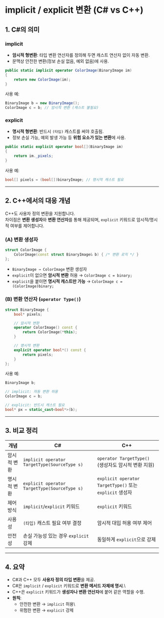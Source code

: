 # implicit / explicit 변환 (C# vs C++)

## 1. C#의 의미

### implicit

-   **암시적 형변환**: 타입 변환 연산자를 정의해 두면 캐스트 연산자 없이
    자동 변환.
-   문맥상 안전한 변환(정보 손실 없음, 예외 없음)에 사용.

``` csharp
public static implicit operator ColorImage(BinaryImage im)
{
    return new ColorImage(im);
}
```

사용 예:

``` csharp
BinaryImage b = new BinaryImage();
ColorImage c = b; // 암시적 변환 (캐스트 불필요)
```

### explicit

-   **명시적 형변환**: 반드시 `(타입)` 캐스트를 써야 호출됨.
-   정보 손실 가능, 예외 발생 가능 등 **위험 요소가 있는 변환**에 사용.

``` csharp
public static explicit operator bool[](BinaryImage im)
{
    return im._pixels;
}
```

사용 예:

``` csharp
bool[] pixels = (bool[])binaryImage; // 명시적 캐스트 필요
```

------------------------------------------------------------------------

## 2. C++에서의 대응 개념

C++도 사용자 정의 변환을 지원합니다.\
차이점은 **변환 생성자**와 **변환 연산자**를 통해 제공되며, `explicit`
키워드로 암시적/명시적 여부를 제어합니다.

### (A) 변환 생성자

``` cpp
struct ColorImage {
    ColorImage(const struct BinaryImage& b) { /* 변환 로직 */ }
};
```

-   `BinaryImage → ColorImage` 변환 생성자
-   `explicit`이 없으면 **암시적 변환** 허용 → `ColorImage c = binary;`
-   `explicit`을 붙이면 **명시적 캐스트만 가능** →
    `ColorImage c = (ColorImage)binary;`

### (B) 변환 연산자 (`operator Type()`)

``` cpp
struct BinaryImage {
    bool* pixels;

    // 암시적 변환
    operator ColorImage() const {
        return ColorImage(*this);
    }

    // 명시적 변환
    explicit operator bool*() const {
        return pixels;
    }
};
```

사용 예:

``` cpp
BinaryImage b;

// implicit: 자동 변환 허용
ColorImage c = b;  

// explicit: 반드시 캐스트 필요
bool* px = static_cast<bool*>(b);  
```

------------------------------------------------------------------------

## 3. 비교 정리

| 개념       | C#                                             | C++                                            |
|------------|-----------------------------------------------|------------------------------------------------|
| 암시적 변환 | `implicit operator TargetType(SourceType s)`  | `operator TargetType()` (생성자도 암시적 변환 지원) |
| 명시적 변환 | `explicit operator TargetType(SourceType s)`  | `explicit operator TargetType()` 또는 `explicit` 생성자 |
| 제어 방식  | `implicit`/`explicit` 키워드                  | `explicit` 키워드                              |
| 사용성     | `(타입)` 캐스트 필요 여부 결정                  | 암시적 대입 허용 여부 제어                     |
| 안전성     | 손실 가능성 있는 경우 `explicit` 강제          | 동일하게 `explicit`으로 강제                   |


------------------------------------------------------------------------

## 4. 요약

-   C#과 C++ 모두 **사용자 정의 타입 변환**을 제공.
-   C#은 `implicit` / `explicit` 키워드로 **변환 메서드 자체에 명시**.\
-   C++은 `explicit` 키워드가 **생성자나 변환 연산자**에 붙어 같은
    역할을 수행.
-   **원칙**:
    -   안전한 변환 → `implicit` 허용\
    -   위험한 변환 → `explicit` 강제

